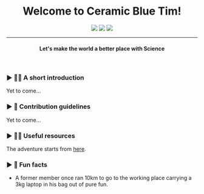 <h1 align="center">Welcome to Ceramic Blue Tim!</h1>
<p align="center">
  <img src="https://img.shields.io/badge/Focus-Neuromorphic engineering-blue" />
  <img src="https://img.shields.io/badge/Location-France-blue" />
  <img src="https://img.shields.io/badge/Languages-French%20%26%20English-blue" />
</p>
<hr/>
<h4 align="center">Let's make the world a better place with Science</h4>
<br>

### ► 🙋‍♀️ A short introduction
<p align="left"> 
  Yet to come...
</p>

### ► 🌈 Contribution guidelines
<p align="left"> 
  Yet to come...
</p>

### ► 👩‍💻 Useful resources
<p align="left"> 
  The adventure starts from <a href="https://ceramic-blue-tim.github.io/Guidelines/">here</a>.
</p>

### ► 🍿 Fun facts
* A former member once ran 10km to go to the working place carrying a 3kg laptop in his bag out of pure fun.

